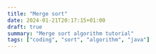 ```yaml
---
title: "Merge sort"
date: 2024-01-21T20:17:15+01:00
draft: true
summary: "Merge sort algorithm tutorial"
tags: ["coding", "sort", "algorithm", "java"]
---
```

